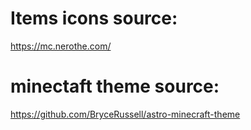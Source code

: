 
# Items icons source:

https://mc.nerothe.com/

# minectaft theme source:

https://github.com/BryceRussell/astro-minecraft-theme
